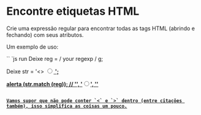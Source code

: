 # Encontre etiquetas HTML

Crie uma expressão regular para encontrar todas as tags HTML (abrindo e fechando) com seus atributos.

Um exemplo de uso:

`` `js run
Deixe reg = / your regexp / g;

Deixe str = '<> <a href="/"> <input type = "radio" verificado> <b>';

alerta (str.match (reg)); // '<a href="/">', '<input type = "radio" marcado>', '<b>'
```

Vamos supor que não pode conter `<` e `>` dentro (entre citações também), isso simplifica as coisas um pouco.
